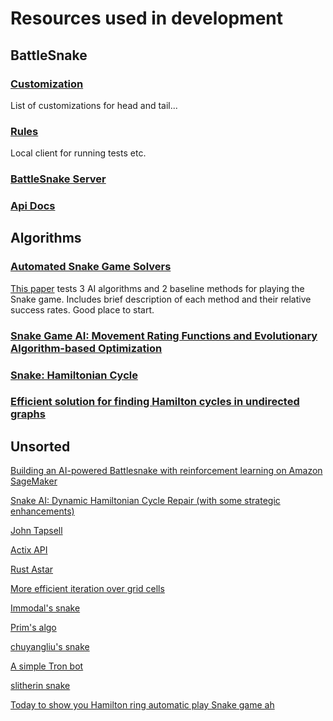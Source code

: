 # Resources used in development

## BattleSnake

### [Customization](https://play.battlesnake.com/references/customizations/)
List of customizations for head and tail...

### [Rules](https://github.com/BattlesnakeOfficial/rules/blob/main/cli/README.md)
Local client for running tests etc.

### [BattleSnake Server](https://github.com/conflictserpent/battlesnake-server-2018)

### [Api Docs](https://docs.battlesnake.com/references/api)


## Algorithms

### [Automated Snake Game Solvers](https://cpb-us-e2.wpmucdn.com/sites.uci.edu/dist/5/1894/files/2016/12/AutomatedSnakeGameSolvers.pdf)
[This paper](https://cpb-us-e2.wpmucdn.com/sites.uci.edu/dist/5/1894/files/2016/12/AutomatedSnakeGameSolvers.pdf) tests 3 AI algorithms and 2 baseline methods for playing the Snake game. Includes brief description of each method and their relative success rates. Good place to start.

### [Snake Game AI: Movement Rating Functions and Evolutionary Algorithm-based Optimization](https://ieeexplore.ieee.org/document/7880166)

### [Snake: Hamiltonian Cycle](https://kychin.netlify.app/snake-blog/hamiltonian-cycle/)

### [Efficient solution for finding Hamilton cycles in undirected graphs](https://springerplus.springeropen.com/track/pdf/10.1186/s40064-016-2746-8.pdf)

## Unsorted
[Building an AI-powered Battlesnake with reinforcement learning on Amazon SageMaker](https://aws.amazon.com/blogs/machine-learning/building-an-ai-powered-battlesnake-with-reinforcement-learning-on-amazon-sagemaker/)

[Snake AI: Dynamic Hamiltonian Cycle Repair (with some strategic enhancements)](https://github.com/BrianHaidet/AlphaPhoenix/tree/master/Snake_AI_(2020a)_DHCR_with_strategy)

[John Tapsell](https://johnflux.com/?s=snake)

[Actix API](https://actix.rs/docs/server/)

[Rust Astar](https://github.com/samueltardieu/pathfinding/blob/main/src/directed/astar.rs)

[More efficient iteration over grid cells](https://users.rust-lang.org/t/more-efficient-iteration-through-cells-in-a-grid/20045/4)

[Immodal's snake](https://github.com/Immodal/snake)

[Prim's algo](https://en.wikipedia.org/wiki/Prim%27s_algorithm)

[chuyangliu's snake](https://github.com/chuyangliu/snake)

[A simple Tron bot](https://sifflez.org/misc/tronbot/)

[slitherin snake](https://github.com/gsurma/slitherin)

[Today to show you Hamilton ring automatic play Snake game ah](https://www.fatalerrors.org/a/today-to-show-you-hamilton-ring-automatic-play-snake-game-ah.html)